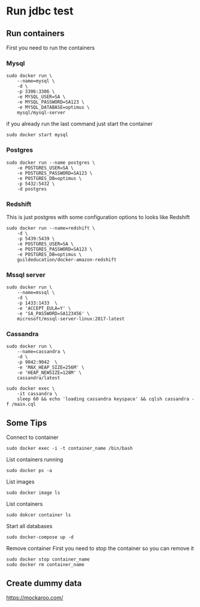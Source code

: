 # Run jdbc test


## Run containers
First you need to run the containers


### Mysql
```
sudo docker run \
    --name=mysql \
    -d \
    -p 3306:3306 \
    -e MYSQL_USER=SA \
    -e MYSQL_PASSWORD=SA123 \
    -e MYSQL_DATABASE=optimus \
    mysql/mysql-server
```

if you already run the last command just start the container

```
sudo docker start mysql
```

### Postgres
```
sudo docker run --name postgres \
    -e POSTGRES_USER=SA \
    -e POSTGRES_PASSWORD=SA123 \
    -e POSTGRES_DB=optimus \
    -p 5432:5432 \
    -d postgres
```

### Redshift
This is just postgres with some configuration options to looks like Redshift
```
sudo docker run --name=redshift \
    -d \
    -p 5439:5439 \
    -e POSTGRES_USER=SA \
    -e POSTGRES_PASSWORD=SA123 \
    -e POSTGRES_DB=optimus \
    guildeducation/docker-amazon-redshift
```

### Mssql server
```
sudo docker run \
    --name=mssql \
    -d \
    -p 1433:1433  \
    -e 'ACCEPT_EULA=Y' \
    -e 'SA_PASSWORD=SA123456' \
    microsoft/mssql-server-linux:2017-latest
```

### Cassandra
```
sudo docker run \
    --name=cassandra \
    -d \
    -p 9042:9042  \
    -e 'MAX_HEAP_SIZE=256M' \
    -e 'HEAP_NEWSIZE=128M' \
    cassandra/latest

sudo docker exec \
    -it cassandra \
    sleep 60 && echo 'loading cassandra keyspace' && cqlsh cassandra -f /main.cql
```

## Some Tips

Connect to container

```
sudo docker exec -i -t container_name /bin/bash
```

List containers running
```
sudo docker ps -a
```

List images
```
sudo docker image ls
```

List containers
```
sudo dokcer container ls
```

Start all databases
```
sudo docker-compose up -d
```

Remove container
First you need to stop the container so you can remove it

```
sudo docker stop container_name
sudo docker rm container_name
```
## Create dummy data


https://mockaroo.com/


 
